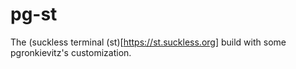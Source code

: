 # pg-st
The (suckless terminal (st)[https://st.suckless.org] build with some pgronkievitz's customization.
